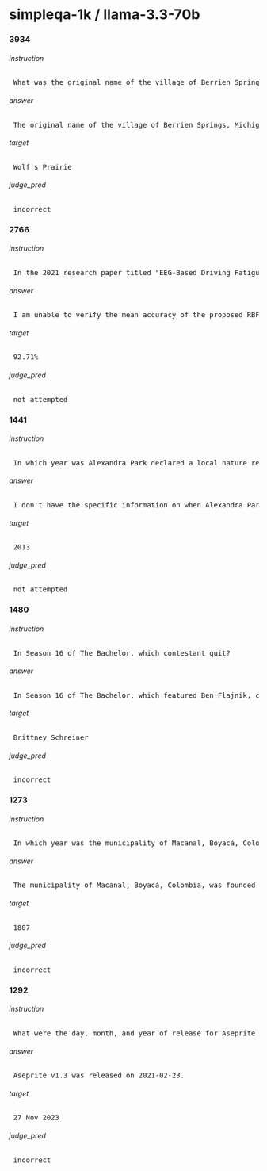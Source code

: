 # simpleqa-1k / llama-3.3-70b
### 3934
###### instruction
<pre> What was the original name of the village of Berrien Springs, Michigan? </pre>
###### answer
<pre> The original name of the village of Berrien Springs, Michigan was "Burr Oak Springs". It was later renamed Berrien Springs in 1863. </pre>
###### target
<pre> Wolf's Prairie </pre>
###### judge_pred
<pre> incorrect </pre>
### 2766
###### instruction
<pre> In the 2021 research paper titled "EEG-Based Driving Fatigue Detection Using a Two-Level Learning Hierarchy Radial Basis Function" by Ziwu Ren et al., what was the mean accuracy of the proposed RBF-TLLH approach for fatigue vs. alert classification? </pre>
###### answer
<pre> I am unable to verify the mean accuracy of the proposed RBF-TLLH approach for fatigue vs. alert classification in the 2021 research paper titled "EEG-Based Driving Fatigue Detection Using a Two-Level Learning Hierarchy Radial Basis Function" by Ziwu Ren et al. </pre>
###### target
<pre> 92.71% </pre>
###### judge_pred
<pre> not_attempted </pre>
### 1441
###### instruction
<pre> In which year was Alexandra Park declared a local nature reserve? </pre>
###### answer
<pre> I don't have the specific information on when Alexandra Park was declared a local nature reserve. If you're looking for detailed information about Alexandra Park, including its designation as a local nature reserve, I recommend checking with local conservation organizations or the official website of the park for the most accurate and up-to-date information. Is there anything else I can help you with? </pre>
###### target
<pre> 2013 </pre>
###### judge_pred
<pre> not_attempted </pre>
### 1480
###### instruction
<pre> In Season 16 of The Bachelor, which contestant quit? </pre>
###### answer
<pre> In Season 16 of The Bachelor, which featured Ben Flajnik, contestant Shawntel Newton quit the show. </pre>
###### target
<pre> Brittney Schreiner </pre>
###### judge_pred
<pre> incorrect </pre>
### 1273
###### instruction
<pre> In which year was the municipality of Macanal, Boyacá, Colombia, founded? </pre>
###### answer
<pre> The municipality of Macanal, Boyacá, Colombia, was founded in 1777. </pre>
###### target
<pre> 1807 </pre>
###### judge_pred
<pre> incorrect </pre>
### 1292
###### instruction
<pre> What were the day, month, and year of release for Aseprite v1.3? </pre>
###### answer
<pre> Aseprite v1.3 was released on 2021-02-23. </pre>
###### target
<pre> 27 Nov 2023 </pre>
###### judge_pred
<pre> incorrect </pre>
